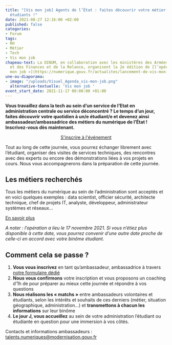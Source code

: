 ```yaml
---
title: "[Vis mon job] Agents de l’État : faites découvrir votre métier tech à des
  étudiants !"
date: 2021-08-27 12:16:00 +02:00
published: false
categories:
- Forum
tags:
- RH
- Métier
- Tech
- Vis mon job
chapeau-text: La DINUM, en collaboration avec les ministères des Armées et de l’Economie
  et des Finances et de la Relance, organisent la 2e édition de [l’opération « Vis
  mon job »](https://numerique.gouv.fr/actualites/lancement-de-vis-mon-job-des-etudiants-a-la-rencontre-des-professionnels-du-numerique-de-letat/).
une-ou-diaporama:
- image: "/uploads/Visuel_Agenda_vis-mon-job.png"
  alternative-textuelle: 'Vis mon job '
event_start_date: 2021-11-17 00:00:00 +01:00
---
```


**Vous travaillez dans la tech au sein d’un service de l’Etat en administration centrale ou service déconcentré ? Le temps d’un jour, faites découvrir votre quotidien à un/e étudiant/e et devenez ainsi ambassadeur/ambassadrice des métiers du numérique de l’État ! Inscrivez-vous dès maintenant.**

<p align="center"><a href="https://sgmap.sphinxdeclic.com/d/s/l0tjrd" class="button">S'inscrire à l'événement</a></p>

Tout au long de cette journée, vous pourrez échanger librement avec l’étudiant, organiser des visites de services techniques, des rencontres avec des experts ou encore des démonstrations liées à vos projets en cours. Nous vous accompagnerons dans la préparation de cette journée.

## Les métiers recherchés

Tous les métiers du numérique au sein de l’administration sont acceptés et en voici quelques exemples : data scientist, officier sécurité, architecte technique, chef de projets IT, analyste, développeur, administrateur systèmes et réseaux…

[En savoir plus](/actualites/vis-mon-job-agents-de-letat-faites-decouvrir-votre-metier-tech-a-des-etudiants/)

*A noter : l’opération a lieu le 17 novembre 2021. Si vous n’étiez plus disponible à cette date, vous pourrez convenir d’une autre date proche de celle-ci en accord avec votre binôme étudiant.*

## Comment cela se passe ?

1. **Vous vous inscrivez** en tant qu’ambassadeur, ambassadrice à travers [notre formulaire dédié](https://sgmap.sphinxdeclic.com/d/s/l0tjrd)
2. **Nous vous confirmons** votre inscription et vous proposons un coaching d’1h de pour préparer au mieux cette journée et répondre à vos questions
3. **Nous réalisons les « matchs »** entre ambassadeurs volontaires et étudiants, selon les intérêts et souhaits de ces derniers (métier, situation géographique, administration…) et **transmettons à chacun les informations** sur leur binôme
4. **Le jour J, vous accueillez** au sein de votre administration l’étudiant ou étudiante en question pour une immersion à vos côtés.

Contacts et informations ambassadeurs : [talents.numeriques@modernisation.gouv.fr](mailto:talents.numeriques@modernisation.gouv.fr)